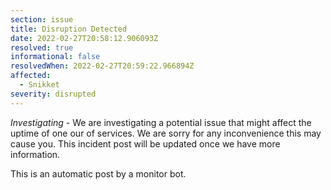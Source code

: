 ```yaml
---
section: issue
title: Disruption Detected
date: 2022-02-27T20:58:12.906093Z
resolved: true
informational: false
resolvedWhen: 2022-02-27T20:59:22.966894Z
affected:
  - Snikket
severity: disrupted
---
```

*Investigating* - We are investigating a potential issue that might affect the uptime of one our of services. We are sorry for any inconvenience this may cause you. This incident post will be updated once we have more information.

This is an automatic post by a monitor bot.
        